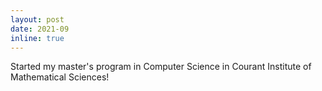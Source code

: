 ```yaml
---
layout: post
date: 2021-09 
inline: true
---
```


Started my master's program in Computer Science in Courant Institute of Mathematical Sciences!